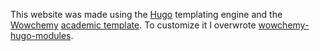 This website was made using the <a href="https://gohugo.io">Hugo</a> templating engine and the <a href="https://wowchemy.com/?utm_campaign=poweredby">Wowchemy</a> <a href="https://github.com/wowchemy/starter-hugo-academic">academic template</a>. To customize it I overwrote <a href="https://github.com/wowchemy/wowchemy-hugo-modules">wowchemy-hugo-modules</a>.
